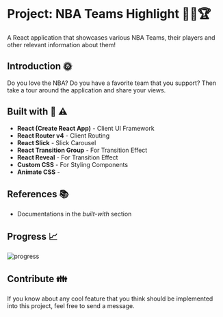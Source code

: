 # Project: NBA Teams Highlight 🏀🎽🏆

A React application that showcases various NBA Teams, their players and other relevant information about them!

## Introduction 🌞

Do you love the NBA? Do you have a favorite team that you support? Then take a tour around the application and share your views.

## Built with 🚧 ⚠️

* **React (Create React App)** - Client UI Framework
* **React Router v4** - Client Routing
* **React Slick** - Slick Carousel
* **React Transition Group** - For Transition Effect
* **React Reveal** - For Transition Effect
* **Custom CSS** - For Styling Components
* **Animate CSS** -

## References 📚

* Documentations in the _built-with_ section

## Progress 📈

![progress](http://progressed.io/bar/65 "progress")

## Contribute 👪

If you know about any cool feature that you think should be implemented into this project, feel free to send a message.
